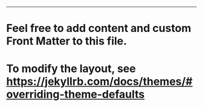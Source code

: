 ---
# Feel free to add content and custom Front Matter to this file.
# To modify the layout, see https://jekyllrb.com/docs/themes/#overriding-theme-defaults


